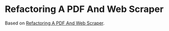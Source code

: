 # Refactoring A PDF And Web Scraper
Based on [Refactoring A PDF And Web Scraper](https://github.com/ArjanCodes/2021-coderoast-scrape).
